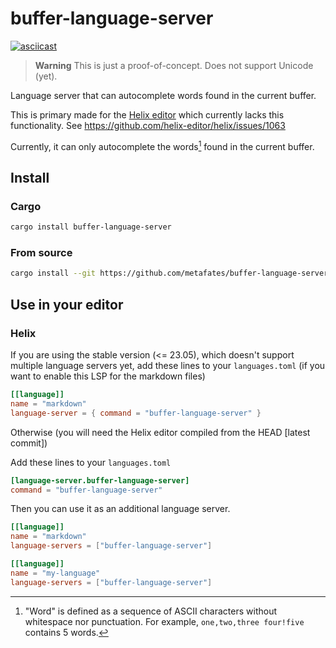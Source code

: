 # buffer-language-server

[![asciicast](https://asciinema.org/a/MiLyGWxpb6KzmHqJd3Ha1ANXm.svg)](https://asciinema.org/a/MiLyGWxpb6KzmHqJd3Ha1ANXm)

> **Warning** This is just a proof-of-concept. Does not support Unicode (yet).

Language server that can autocomplete words found in the current buffer.

This is primary made for the [Helix editor](https://github.com/helix-editor/helix)
which currently lacks this functionality. See https://github.com/helix-editor/helix/issues/1063

Currently, it can only autocomplete the words[^1] found in the current buffer.

## Install

### Cargo

```bash
cargo install buffer-language-server
```

### From source

```bash
cargo install --git https://github.com/metafates/buffer-language-server
```

## Use in your editor

### Helix

If you are using the stable version (<= 23.05), which doesn't support multiple language servers yet,
add these lines to your `languages.toml` (if you want to enable this LSP for the markdown files)

```toml
[[language]]
name = "markdown"
language-server = { command = "buffer-language-server" }
```

Otherwise (you will need the Helix editor compiled from the HEAD [latest commit])

Add these lines to your `languages.toml`

```toml
[language-server.buffer-language-server]
command = "buffer-language-server"
```

Then you can use it as an additional language server.

```toml
[[language]]
name = "markdown"
language-servers = ["buffer-language-server"]

[[language]]
name = "my-language"
language-servers = ["buffer-language-server"]
```

[^1]: "Word" is defined as a sequence of ASCII characters without whitespace nor punctuation. For example, `one,two,three four!five` contains 5 words.
